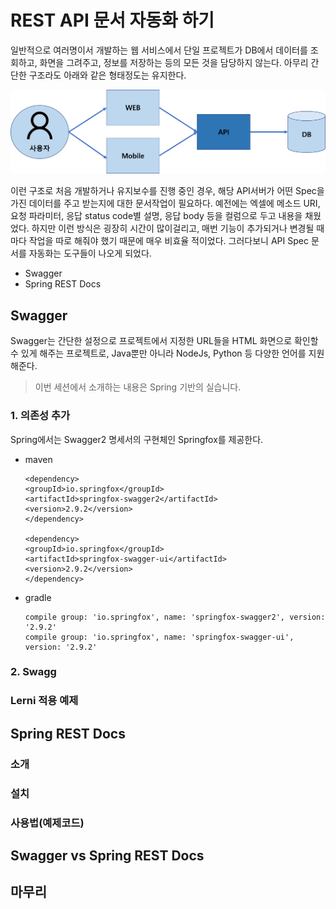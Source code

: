 
# REST API 문서 자동화 하기
일반적으로 여러명이서 개발하는 웹 서비스에서 단일 프로젝트가 DB에서 데이터를 조회하고, 화면을 그려주고, 정보를 저장하는 등의 모든 것을 담당하지 않는다. 아무리 간단한 구조라도 아래와 같은 형태정도는 유지한다.

![web](https://raw.githubusercontent.com/rbwls31/rbwls31.github.io/master/images/WEB.png)

이런 구조로 처음 개발하거나 유지보수를 진행 중인 경우, 해당 API서버가 어떤 Spec을 가진 데이터를 주고 받는지에 대한 문서작업이 필요하다.
예전에는 엑셀에 메소드 URI, 요청 파라미터, 응답 status code별 설명, 응답 body 등을 컬럼으로 두고 내용을 채웠었다. 하지만 이런 방식은 굉장히 시간이 많이걸리고, 매번 기능이 추가되거나 변경될 때마다 작업을 따로 해줘야 했기 때문에 매우 비효율 적이었다. 그러다보니 API Spec 문서를 자동화는 도구들이 나오게 되었다. 
- Swagger
- Spring REST Docs

## Swagger
Swagger는 간단한 설정으로 프로젝트에서 지정한 URL들을 HTML 화면으로 확인할 수 있게 해주는 프로젝트로, Java뿐만 아니라 NodeJs, Python 등 다양한 언어를 지원해준다. 
> 이번 세션에서 소개하는 내용은 Spring 기반의 실습니다.
### 1. 의존성 추가
Spring에서는 Swagger2 명세서의 구현체인 Springfox를 제공한다.

- maven
	````
	<dependency>
	<groupId>io.springfox</groupId>
	<artifactId>springfox-swagger2</artifactId>
	<version>2.9.2</version>
	</dependency>

	<dependency>
	<groupId>io.springfox</groupId>
	<artifactId>springfox-swagger-ui</artifactId>
	<version>2.9.2</version>
	</dependency>
	
- gradle
	````
	compile group: 'io.springfox', name: 'springfox-swagger2', version: '2.9.2'
	compile group: 'io.springfox', name: 'springfox-swagger-ui', version: '2.9.2'
	
### 2. Swagg
### Lerni 적용 예제

## Spring REST Docs
### 소개
### 설치
### 사용법(예제코드)

## Swagger vs Spring REST Docs

## 마무리





<!--stackedit_data:
eyJoaXN0b3J5IjpbMTIwOTc1Nzg0MCwtNjIxOTM4NDYyLC0zOT
U5MDI4MjIsMTg4OTE5NTU4LC0xNzI5OTk4MjIsLTEyNzIxNDEz
NTksMzUzODE1MDEyLC01MTQwOTU3MDAsMTg0NTA0MTg4NSw2ND
kyOTE0MjYsLTE0ODA5ODgzMjAsLTYzOTUxMTA5NSw2NDY3MTI0
MDksMTg1NTI5MTU4LDE3NTI3NTc5MjYsLTE3NjY3MjI4NDgsNT
A3ODk3NTc3LDY5NzAyNzYyLC00ODI3OTY5MzEsLTQ3NjMyODYx
OF19
-->
